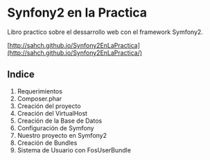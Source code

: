 Synfony2 en la Practica
=======================

Libro practico sobre el dessarrollo web con el framework Symfony2.

[http://sahch.github.io/Synfony2EnLaPractica](http://sahch.github.io/Synfony2EnLaPractica/)


Indice
------

1. Requerimientos
2. Composer.phar
3. Creación del proyecto
4. Creación del VirtualHost
5. Creación de la Base de Datos
6. Configuración de Symfony
7. Nuestro proyecto en Symfony2
8. Creación de Bundles
9. Sistema de Usuario con FosUserBundle